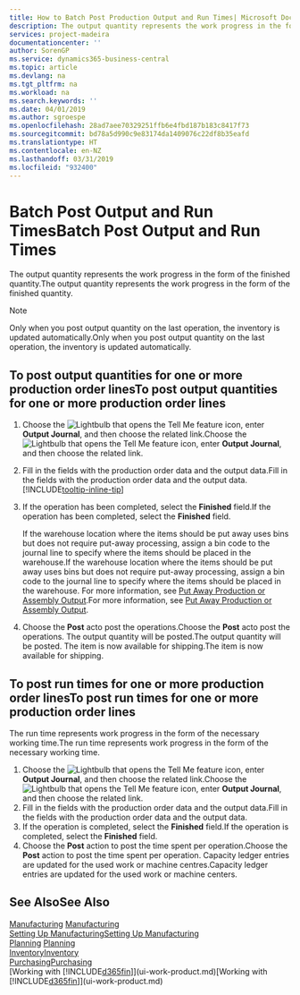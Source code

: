 ```yaml
---
title: How to Batch Post Production Output and Run Times| Microsoft Docs
description: The output quantity represents the work progress in the form of the finished quantity.
services: project-madeira
documentationcenter: ''
author: SorenGP
ms.service: dynamics365-business-central
ms.topic: article
ms.devlang: na
ms.tgt_pltfrm: na
ms.workload: na
ms.search.keywords: ''
ms.date: 04/01/2019
ms.author: sgroespe
ms.openlocfilehash: 28ad7aee70329251ffb6e4fbd187b183c8417f73
ms.sourcegitcommit: bd78a5d990c9e83174da1409076c22df8b35eafd
ms.translationtype: HT
ms.contentlocale: en-NZ
ms.lasthandoff: 03/31/2019
ms.locfileid: "932400"
---
```

# <a name="batch-post-output-and-run-times"></a><span data-ttu-id="b010f-103">Batch Post Output and Run Times</span><span class="sxs-lookup"><span data-stu-id="b010f-103">Batch Post Output and Run Times</span></span>
<span data-ttu-id="b010f-104">The output quantity represents the work progress in the form of the finished quantity.</span><span class="sxs-lookup"><span data-stu-id="b010f-104">The output quantity represents the work progress in the form of the finished quantity.</span></span>  

> [!NOTE]
> <span data-ttu-id="b010f-105">Only when you post output quantity on the last operation, the inventory is updated automatically.</span><span class="sxs-lookup"><span data-stu-id="b010f-105">Only when you post output quantity on the last operation, the inventory is updated automatically.</span></span>  

## <a name="to-post-output-quantities-for-one-or-more-production-order-lines"></a><span data-ttu-id="b010f-106">To post output quantities for one or more production order lines</span><span class="sxs-lookup"><span data-stu-id="b010f-106">To post output quantities for one or more production order lines</span></span>
1. <span data-ttu-id="b010f-107">Choose the ![Lightbulb that opens the Tell Me feature](media/ui-search/search_small.png "Tell me what you want to do") icon, enter **Output Journal**, and then choose the related link.</span><span class="sxs-lookup"><span data-stu-id="b010f-107">Choose the ![Lightbulb that opens the Tell Me feature](media/ui-search/search_small.png "Tell me what you want to do") icon, enter **Output Journal**, and then choose the related link.</span></span>  
2. <span data-ttu-id="b010f-108">Fill in the fields with the production order data and the output data.</span><span class="sxs-lookup"><span data-stu-id="b010f-108">Fill in the fields with the production order data and the output data.</span></span> [!INCLUDE[tooltip-inline-tip](includes/tooltip-inline-tip_md.md)]
3. <span data-ttu-id="b010f-109">If the operation has been completed, select the **Finished** field.</span><span class="sxs-lookup"><span data-stu-id="b010f-109">If the operation has been completed, select the **Finished** field.</span></span>  

    <span data-ttu-id="b010f-110">If the warehouse location where the items should be put away uses bins but does not require put-away processing,  assign a bin code to the journal line to specify where the items should be placed in the warehouse.</span><span class="sxs-lookup"><span data-stu-id="b010f-110">If the warehouse location where the items should be put away uses bins but does not require put-away processing,  assign a bin code to the journal line to specify where the items should be placed in the warehouse.</span></span> <span data-ttu-id="b010f-111">For more information, see [Put Away Production or Assembly Output](warehouse-how-to-put-away-production-output.md).</span><span class="sxs-lookup"><span data-stu-id="b010f-111">For more information, see [Put Away Production or Assembly Output](warehouse-how-to-put-away-production-output.md).</span></span>  

4. <span data-ttu-id="b010f-112">Choose the **Post** acto post the operations.</span><span class="sxs-lookup"><span data-stu-id="b010f-112">Choose the **Post** acto post the operations.</span></span> <span data-ttu-id="b010f-113">The output quantity will be posted.</span><span class="sxs-lookup"><span data-stu-id="b010f-113">The output quantity will be posted.</span></span> <span data-ttu-id="b010f-114">The item is now available for shipping.</span><span class="sxs-lookup"><span data-stu-id="b010f-114">The item is now available for shipping.</span></span>  

## <a name="to-post-run-times-for-one-or-more-production-order-lines"></a><span data-ttu-id="b010f-115">To post run times for one or more production order lines</span><span class="sxs-lookup"><span data-stu-id="b010f-115">To post run times for one or more production order lines</span></span>
<span data-ttu-id="b010f-116">The run time represents work progress in the form of the necessary working time.</span><span class="sxs-lookup"><span data-stu-id="b010f-116">The run time represents work progress in the form of the necessary working time.</span></span>    

1.  <span data-ttu-id="b010f-117">Choose the ![Lightbulb that opens the Tell Me feature](media/ui-search/search_small.png "Tell me what you want to do") icon, enter **Output Journal**, and then choose the related link.</span><span class="sxs-lookup"><span data-stu-id="b010f-117">Choose the ![Lightbulb that opens the Tell Me feature](media/ui-search/search_small.png "Tell me what you want to do") icon, enter **Output Journal**, and then choose the related link.</span></span>  
2. <span data-ttu-id="b010f-118">Fill in the fields with the production order data and the output data.</span><span class="sxs-lookup"><span data-stu-id="b010f-118">Fill in the fields with the production order data and the output data.</span></span>  
3.  <span data-ttu-id="b010f-119">If the operation is completed, select the **Finished** field.</span><span class="sxs-lookup"><span data-stu-id="b010f-119">If the operation is completed, select the **Finished** field.</span></span>  
4. <span data-ttu-id="b010f-120">Choose the **Post** action to post the time spent per operation.</span><span class="sxs-lookup"><span data-stu-id="b010f-120">Choose the **Post** action to post the time spent per operation.</span></span> <span data-ttu-id="b010f-121">Capacity ledger entries are updated for the used work or machine centres.</span><span class="sxs-lookup"><span data-stu-id="b010f-121">Capacity ledger entries are updated for the used work or machine centers.</span></span>

## <a name="see-also"></a><span data-ttu-id="b010f-122">See Also</span><span class="sxs-lookup"><span data-stu-id="b010f-122">See Also</span></span>  
<span data-ttu-id="b010f-123">[Manufacturing](production-manage-manufacturing.md)  </span><span class="sxs-lookup"><span data-stu-id="b010f-123">[Manufacturing](production-manage-manufacturing.md)  </span></span>  
[<span data-ttu-id="b010f-124">Setting Up Manufacturing</span><span class="sxs-lookup"><span data-stu-id="b010f-124">Setting Up Manufacturing</span></span>](production-configure-production-processes.md)  
<span data-ttu-id="b010f-125">[Planning](production-planning.md)    </span><span class="sxs-lookup"><span data-stu-id="b010f-125">[Planning](production-planning.md)    </span></span>  
[<span data-ttu-id="b010f-126">Inventory</span><span class="sxs-lookup"><span data-stu-id="b010f-126">Inventory</span></span>](inventory-manage-inventory.md)  
[<span data-ttu-id="b010f-127">Purchasing</span><span class="sxs-lookup"><span data-stu-id="b010f-127">Purchasing</span></span>](purchasing-manage-purchasing.md)  
<span data-ttu-id="b010f-128">[Working with [!INCLUDE[d365fin](includes/d365fin_md.md)]](ui-work-product.md)</span><span class="sxs-lookup"><span data-stu-id="b010f-128">[Working with [!INCLUDE[d365fin](includes/d365fin_md.md)]](ui-work-product.md)</span></span>
